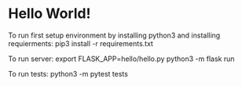# Hello World!
To run first setup environment by installing python3 and installing requierments:
pip3 install -r requirements.txt

To run server:
export FLASK_APP=hello/hello.py
python3 -m flask run

To run tests:
python3 -m pytest tests

